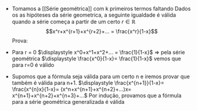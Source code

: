 - Tomamos a [[Série geométrica]] com k primeiros termos faltando
Dados os as hipóteses da série geometrica, a seguinte igualdade é válida quando a série começa a partir de um certo $r\in \mathbb{R}$ 
$$x^r+x^{r+1}+x^{r+2}+... = \frac{x^r}{1-x}$$
Prova:

- Para r = 0
	$\displaystyle x^0+x^1+x^2+... = \frac{1}{1-x}$ => pela série geométrica
	$\displaystyle \frac{x^0}{1-x}= \frac{1}{1-x}$ vemos que para r=0 é válido
	
- Supomos que a fórmula seja válida para um certo n e iremos provar que também é válida para n+1.
	$\displaystyle \frac{x^{n+1}}{1-x}= \frac{x^{n}x}{1-x}= (x^n+x^{n+1}+x^{n+2}+...)x= x^{n+1}+x^{n+2}+x^{n+3}+...$ 
Por indução, provamos que a fórmula para a série geométrica generalizada é válida 
	 